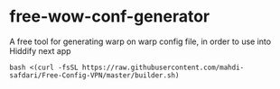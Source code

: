 # free-wow-conf-generator
A free tool for generating warp on warp config file, in order to use into Hiddify next app

```
bash <(curl -fsSL https://raw.githubusercontent.com/mahdi-safdari/Free-Config-VPN/master/builder.sh)
```
